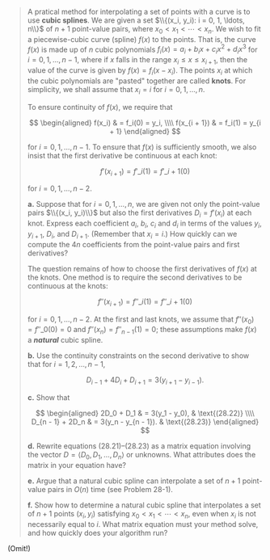 > A pratical method for interpolating a set of points with a curve is to use **cubic splines**. We are given a set $\\{(x_i, y_i): i = 0, 1, \ldots, n\\}$ of $n + 1$ point-value pairs, where $x_0 < x_1 < \cdots < x_n$. We wish to fit a piecewise-cubic curve (spline) $f(x)$ to the points. That is, the curve $f(x)$ is made up of $n$ cubic polynomials $f_i(x) = a_i + b_ix + c_ix^2 + d_ix^3$ for $i = 0, 1, \ldots, n - 1$, where if $x$ falls in the range $x_i \le x \le x_{i + 1}$, then the value of the curve is given by $f(x) = f_i(x - x_i)$. The points $x_i$ at which the cubic polynomials are "pasted" together are called **knots**. For simplicity, we shall assume that $x_i = i$ for $i = 0, 1, \ldots, n$.
>
> To ensure continuity of $f(x)$, we require that
>
> $$
> \begin{aligned}
> f(x_i)       & = f_i(0) = y_i, \\\\
> f(x_{i + 1}) & = f_i(1) = y_{i + 1}
> \end{aligned}
> $$
>
> for $i = 0, 1, \ldots, n - 1$. To ensure that $f(x)$ is sufficiently smooth, we also insist that the first derivative be continuous at each knot:
>
> $$f'(x_{i + 1}) = f'\_i(1) = f'\_{i + 1}(0)$$
>
> for $i = 0, 1, \ldots, n - 2$.
>
> **a.** Suppose that for $i = 0, 1, \ldots, n$, we are given not only the point-value pairs $\\{(x_i, y_i)\\}$ but also the first derivatives $D_i = f'(x_i)$ at each knot. Express each coefficient $a_i$, $b_i$, $c_i$ and $d_i$ in terms of the values $y_i$, $y_{i + 1}$, $D_i$, and $D_{i + 1}$. (Remember that $x_i = i$.) How quickly can we compute the $4n$ coefficients from the point-value pairs and first derivatives?
>
> The question remains of how to choose the first derivatives of $f(x)$ at the knots. One method is to require the second derivatives to be continuous at the knots:
>
> $$f''(x_{i + 1}) = f''\_i(1) = f''\_{i + 1}(0)$$
>
> for $i = 0, 1, \ldots, n - 2$. At the first and last knots, we assume that $f''(x_0) = f''\_0(0) = 0$ and $f''(x_n) = f''_{n - 1}(1) = 0$; these assumptions make $f(x)$ a ***natural*** cubic spline.
>
> **b.** Use the continuity constraints on the second derivative to show that for $i = 1, 2, \ldots, n - 1$,
>
> $$D_{i - 1} + 4D_i + D_{i + 1} = 3(y_{i + 1} - y_{i - 1}). \tag{23.21}$$
>
> **c.** Show that
>
> $$
> \begin{aligned}
>       2D_0 + D_1 & = 3(y_1 - y_0),       & \text{(28.22)} \\\\
> D_{n - 1} + 2D_n & = 3(y_n - y_{n - 1}). & \text{(28.23)}
> \end{aligned}
> $$
>
> **d.** Rewrite equations $\text{(28.21)}$–$\text{(28.23)}$ as a matrix equation involving the vector $D = \langle D_0, D_1, \ldots, D_n \rangle$ or unknowns. What attributes does the matrix in your equation have?
>
> **e.** Argue that a natural cubic spline can interpolate a set of $n + 1$ point-value pairs in $O(n)$ time (see Problem 28-1).
>
> **f.** Show how to determine a natural cubic spline that interpolates a set of $n + 1$ points $(x_i, y_i)$ satisfying $x_0 < x_1 < \cdots < x_n$, even when $x_i$ is not necessarily equal to $i$. What matrix equation must your method solve, and how quickly does your algorithm run?

(Omit!)
